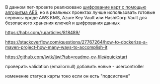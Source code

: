 В данном пет-проекте реализовано [шифрование карт
с помощью алгоритма AES](./src/main/java/kg/musabaev/em_bank_rest/util/SomePaymentSystemProvider.java), но в реальных проектах
лучше использовать готовые сервисы вроде AWS KMS, Azure Key Vault или HashiCorp Vault
для безопасного хранения ключей и шифрования данных

https://habr.com/ru/articles/818489/

https://stackoverflow.com/questions/27767264/how-to-dockerize-a-maven-project-how-many-ways-to-accomplish-it

https://github.com/jwtk/jjwt?tab=readme-ov-file#quickstart

проверить validation (emailornull) добавить новые - usercontroller

изменение статуса карты токо если он есть "подсистеме" 


